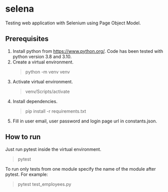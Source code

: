 # selena
Testing web application with Selenium using Page Object Model.

## Prerequisites
1. Install python from https://www.python.org/. Code has been tested with python version 3.8 and 3.10.
2. Create a virtual environment.
   > python -m venv venv
3. Activate virtual environment.
   > venv/Scripts/activate
4. Install dependencies.
   > pip install -r requirements.txt
5. Fill in user email, user password and login page url in constants.json.

## How to run
Just run pytest inside the virtual environment.
  > pytest

To run only tests from one module specify the name of the module after pytest. For example:
  > pytest test_employees.py
